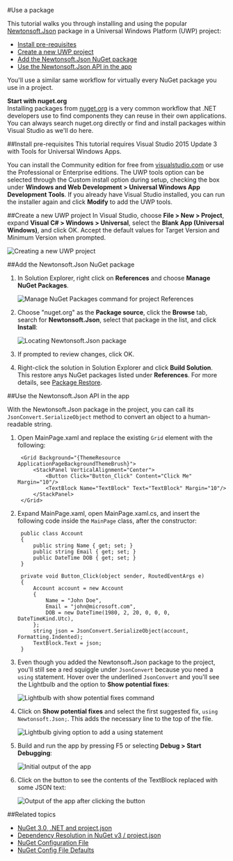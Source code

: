 #Use a package

This tutorial walks you through installing and using the popular [Newtonsoft.Json](https://www.nuget.org/packages/Newtonsoft.Json/) package in a Universal Windows Platform (UWP) project:

- [Install pre-requisites](#install-pre-requisites)
- [Create a new UWP project](#create-a-new-uwp-project)
- [Add the Newtonsoft.Json NuGet package](#add-the-newtonsoft-json-nuget-package)
- [Use the Newtonsoft.Json API in the app](#use-the-newtonsoft-json-api-in-the-app)

You'll use a similar same workflow for virtually every NuGet package you use in a project.

<div class="block-callout-info">
    <strong>Start with nuget.org</strong><br>
    Installing packages from <a href="http://nuget.org">nuget.org</a> is a very common workflow that .NET developers use to find components they can reuse in their own applications. You can always search nuget.org directly or find and install packages within Visual Studio as we'll do here.
</div>


##Install pre-requisites
This tutorial requires Visual Studio 2015 Update 3 with Tools for Universal Windows Apps. 

You can install the Community edition for free from [visualstudio.com](https://www.visualstudio.com/) or use the Professional or Enterprise editions. The UWP tools option can be selected through the Custom install option during setup, checking the box under **Windows and Web Development > Universal Windows App Development Tools**. If you already have Visual Studio installed, you can run the installer again and click **Modify** to add the UWP tools.


##Create a new UWP project
In Visual Studio, choose **File > New > Project**, expand **Visual C# > Windows > Universal**, select the **Blank App (Universal Windows)**, and click OK. Accept the default values for Target Version and Minimum Version when prompted.

![Creating a new UWP project](/images/ConsumeNugetSample/QS_Use-01-NewProject.png)


##Add the Newtonsoft.Json NuGet package

1. In Solution Explorer, right click on **References** and choose **Manage NuGet Packages**.

	![Manage NuGet Packages command for project References](/images/ConsumeNugetSample/QS_Use-02-ManageNuGetPackages.png)

2. Choose "nuget.org" as the **Package source**, click the **Browse** tab, search for **Newtonsoft.Json**, select that package in the list, and click **Install**:

	![Locating Newtonsoft.Json package](/images/ConsumeNugetSample/QS_Use-03-NewtonsoftJson.png)

3. If prompted to review changes, click OK.

4. Right-click the solution in Solution Explorer and click **Build Solution**. This restore anys NuGet packages listed under **References**. For more details, see [Package Restore](/ndocs/consume-packages/package-restore).



##Use the Newtonsoft.Json API in the app

With the Newtonsoft.Json package in the project, you can call its `JsonConvert.SerializeObject` method to convert an object to a human-readable string.

1. Open MainPage.xaml and replace the existing `Grid` element with the following:
		
		<Grid Background="{ThemeResource ApplicationPageBackgroundThemeBrush}">
		    <StackPanel VerticalAlignment="Center">
		        <Button Click="Button_Click" Content="Click Me" Margin="10"/>
		        <TextBlock Name="TextBlock" Text="TextBlock" Margin="10"/>
		    </StackPanel>
		</Grid>	

2. Expand MainPage.xaml, open MainPage.xaml.cs, and insert the following code inside the `MainPage` class, after the constructor:
		
	    public class Account
	    {
	        public string Name { get; set; }
	        public string Email { get; set; }
	        public DateTime DOB { get; set; }
	    }
	
	    private void Button_Click(object sender, RoutedEventArgs e)
	    {
	        Account account = new Account
	        {
	            Name = "John Doe",
	            Email = "john@microsoft.com",
	            DOB = new DateTime(1980, 2, 20, 0, 0, 0, DateTimeKind.Utc),
	        };
	        string json = JsonConvert.SerializeObject(account, Formatting.Indented);
	        TextBlock.Text = json;
	    }

3. Even though you added the Newtonsoft.Json package to the project, you'll still see a red squiggle under `JsonConvert` because you need a `using` statement. Hover over the underlined `JsonConvert` and you'll see the Lightbulb and the option to **Show potential fixes**:

    ![Lightbulb with show potential fixes command](/images/ConsumeNugetSample/QS_Use-04-ShowPotentialFixes.png)


4. Click on **Show potential fixes** and select the first suggested fix, `using Newtonsoft.Json;`. This adds the necessary line to the top of the file.

	![Lightbulb giving option to add a using statement](/images/ConsumeNugetSample/QS_Use-05-AddUsing.png)

5. Build and run the app by pressing F5 or selecting **Debug > Start Debugging**:

	![Initial output of the app](/images/ConsumeNugetSample/QS_Use-06-AppStart.png)

6. Click on the button to see the contents of the TextBlock replaced with some JSON text:

	![Output of the app after clicking the button](/images/ConsumeNugetSample/QS_Use-07-AppEnd.png)



##Related topics
* [NuGet 3.0, .NET and project.json](/ndocs/consume-packages/projectjson-intro)
* [Dependency Resolution in NuGet v3 / project.json](/ndocs/consume-packages/projectjson-dependency)
* [NuGet Configuration File](/ndocs/consume-packages/nuget-config-file-overview)
* [NuGet Config File Defaults](/ndocs/consume-packages/nuget-config-file-defaults)
